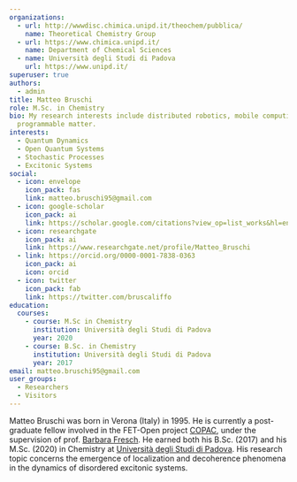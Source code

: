 ```yaml
---
organizations:
  - url: http://wwwdisc.chimica.unipd.it/theochem/pubblica/
    name: Theoretical Chemistry Group
  - url: https://www.chimica.unipd.it/
    name: Department of Chemical Sciences
  - name: Università degli Studi di Padova
    url: https://www.unipd.it/
superuser: true
authors:
  - admin
title: Matteo Bruschi
role: M.Sc. in Chemistry
bio: My research interests include distributed robotics, mobile computing and
  programmable matter.
interests:
  - Quantum Dynamics
  - Open Quantum Systems
  - Stochastic Processes
  - Excitonic Systems
social:
  - icon: envelope
    icon_pack: fas
    link: matteo.bruschi95@gmail.com
  - icon: google-scholar
    icon_pack: ai
    link: https://scholar.google.com/citations?view_op=list_works&hl=en&user=plynBigAAAAJ&gmla=AJsN-F6Dlp6yzKsWtrg_JcOpB69TImoXO0IIW8dXpJawO0Es_HNDwuANIcAFcs4b-ee_xW_RFaAldan__jZrydN2FXH38GI8KukKymPwivmiBwKRN7gtgA_TLEo7twkxx96IyBY8C8Jy
  - icon: researchgate
    icon_pack: ai
    link: https://www.researchgate.net/profile/Matteo_Bruschi
  - link: https://orcid.org/0000-0001-7838-0363
    icon_pack: ai
    icon: orcid
  - icon: twitter
    icon_pack: fab
    link: https://twitter.com/bruscaliffo
education:
  courses:
    - course: M.Sc in Chemistry
      institution: Università degli Studi di Padova
      year: 2020
    - course: B.Sc. in Chemistry
      institution: Università degli Studi di Padova
      year: 2017
email: matteo.bruschi95@gmail.com
user_groups:
  - Researchers
  - Visitors
---
```

Matteo Bruschi was born in Verona (Italy) in 1995. He is currently a post-graduate fellow involved in the FET-Open project [COPAC](http://www.copac-fet.eu/), under the supervision of prof. [Barbara Fresch](http://wwwdisc.chimica.unipd.it/theochem/pubblica/index.php/barbara-fresch/). He earned both his B.Sc. (2017) and his M.Sc. (2020) in Chemistry at [Università degli Studi di Padova](https://www.unipd.it/). His research topic concerns the emergence of localization and decoherence phenomena in the dynamics of disordered excitonic systems.
